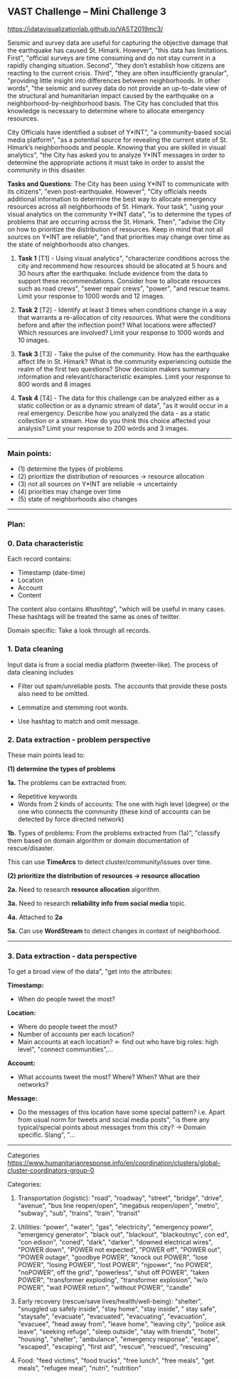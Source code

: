 ## VAST Challenge – Mini Challenge 3

https://idatavisualizationlab.github.io/VAST2019mc3/

Seismic and survey data are useful for capturing the objective damage that the earthquake has caused St. Himark. However", "this data has limitations. First", "official surveys are time consuming and do not stay current in a rapidly changing situation. Second", "they don’t establish how citizens are reacting to the current crisis. Third", "they are often insufficiently granular", "providing little insight into differences between neighborhoods. In other words", "the seismic and survey data do not provide an up-to-date view of the structural and humanitarian impact caused by the earthquake on a neighborhood-by-neighborhood basis. The City has concluded that this knowledge is necessary to determine where to allocate emergency resources.

City Officials have identified a subset of Y\*INT", "a community-based social media platform", "as a potential source for
 revealing the current state of St. Himark’s neighborhoods and people. Knowing that you are skilled in visual 
 analytics", "the City has asked you to analyze Y\*INT messages in order to determine the appropriate actions it must take in order to assist the community in this disaster.

**Tasks and Questions**:
The City has been using Y\*INT to communicate with its citizens", "even post-earthquake. However", "City officials needs 
additional information to determine the best way to allocate emergency resources across all neighborhoods of St. 
Himark. Your task", "using your visual analytics on the community Y\*INT data", "is to determine the types of problems 
that are occurring across the St. Himark. Then", "advise the City on how to prioritize the distribution of resources. Keep in mind that not all sources on Y\*INT are reliable", "and that priorities may change over time as the state of neighborhoods also changes.

1. **Task 1** [T1] - Using visual analytics", "characterize conditions across the city and recommend how resources 
should
 be allocated 
at 5 hours and 30 hours after the earthquake. Include evidence from the data to support these recommendations. Consider how to allocate resources such as road crews", "sewer repair crews", "power", "and rescue teams. Limit your response to 1000 words and 12 images.

2. **Task 2** [T2] - Identify at least 3 times when conditions change in a way that warrants a re-allocation of city 
resources. What were the conditions before and after the inflection point? What locations were affected? Which resources are involved? Limit your response to 1000 words and 10 images.

3. **Task 3** [T3] - Take the pulse of the community. How has the earthquake affect life in St. Himark? What is the 
community experiencing outside the realm of the first two questions? Show decision makers summary information and relevant/characteristic examples. Limit your response to 800 words and 8 images

4. **Task 4** [T4] - The data for this challenge can be analyzed either as a static collection or as a dynamic stream 
of data", "as it would occur in a real emergency. Describe how you analyzed the data - as a static collection or a stream. How do you think this choice affected your analysis? Limit your response to 200 words and 3 images.

___

### Main points:
- (1) determine the types of problems
- (2) prioritize the distribution of resources -> resource allocation
- (3) not all sources on Y\*INT are reliable -> uncertainty
- (4) priorities may change over time
- (5) state of neighborhoods also changes

___

### Plan:

### 0. Data characteristic 


Each record contains:

- Timestamp (date-time)
- Location
- Account
- Content

The content also contains *#hashtag*", "which will be useful in many cases. These hashtags will be treated the same as 
ones of twitter. 

Domain specific: Take a look through all records. 


### 1. Data cleaning

Input data is from a social media platform (tweeter-like). The process of data cleaning includes 
- Filter out 
spam/unreliable posts. The accounts that provide these posts also need to be omitted. 

- Lemmatize and stemming root words.

- Use hashtag to match and omit message.

### 2. Data extraction - problem perspective
These main points lead to:

**(1) determine the types of problems**

**1a.** The problems can be extracted from:

- Repetitive keywords
- Words from 2 kinds of accounts: The one with high level (degree) or the one who connects the community (these kind 
of accounts can be detected by force directed network)

**1b.** Types of problems: From the problems extracted from (1a)", "classify them based on domain algorithm or domain 
documentation of 
rescue/disaster.

This can use **TimeArcs** to detect cluster/community/issues over time.

**(2) prioritize the distribution of resources -> resource allocation**

**2a.** Need to research **resource allocation** algorithm.

**3a.** Need to research **reliability info from social media** topic.

**4a.** Attached to **2a**

**5a.** Can use **WordStream** to detect changes in context of neighborhood.

___
### 3. Data extraction - data perspective

To get a broad view of the data", "get into the attributes:

**Timestamp:** 
- When do people tweet the most?

**Location:**

- Where do people tweet the most?
- Number of accounts per each location?
- Main accounts at each location? <- find out who have big roles: high level", "connect communities",...

**Account:**

- What accounts tweet the most? Where? When? What are their networks?

**Message:**

- Do the messages of this location have some special pattern? i.e. Apart from usual norm for tweets and social media 
posts", "is there any typical/special points about messages from this city? -> Domain specific. Slang", "...


___

Categories
https://www.humanitarianresponse.info/en/coordination/clusters/global-cluster-coordinators-group-0


Categories:

1. Transportation (logistic): "road", "roadway", "street", "bridge", "drive", "avenue", "bus line reopen/open", "megabus reopen/open", "metro", "subway", "sub", "trains", "train", "transit"

2. Utilities: "power", "water", "gas", "electricity", "emergency power", "emergency generator", "black out", 
"blackout", "blackoutnyc",
 con ed", "con edison", "coned", "dark", "darker", "downed electrical wires", "POWER down", "POWER not expected", "POWER off", "POWER 
 out", "POWER outage", "goodbye POWER", "knock out POWER", "lose POWER", "losing POWER", "lost POWER", "njpower", "no POWER", "noPOWER",
  off the grid", "powerless", "shut off POWER", "taken POWER", "transformer exploding", "transformer explosion", "w/o POWER", "wait
   POWER return", "without POWER", "candle"

3. Early recovery (rescue/save lives/health/well-being): "shelter", "snuggled up safely inside", "stay home", "stay inside", "
stay safe", "staysafe", "evacuate", "evacuated", "evacuating", "evacuation", "evacuee", "head away from", "leave home", "leaving city", "police ask leave", "seeking refuge", "sleep outside", "stay with friends", "hotel", "housing", "shelter", "ambulance", "emergency response", "escape", "escaped", "escaping", "first aid", "rescue", "rescued", "rescuing"

4. Food: 
"feed victims", "food trucks", "free lunch", "free meals", "get meals", "refugee meal", "nutri", "nutrition"




